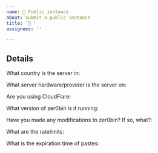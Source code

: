 ```yaml
---
name: 🚀 Public instance
about: Submit a public instance
title: '🚀 '
assignees: ''

---
```


<!--
Thanks for offering us your public instance!
-->

## Details

What country is the server in: 

What server hardware/provider is the server on:

Are you using CloudFlare: 

What version of zer0bin is it running: 

Have you made any modifications to zer0bin? If so, what?: 

What are the ratelimits: 

What is the expiration time of pastes: 
